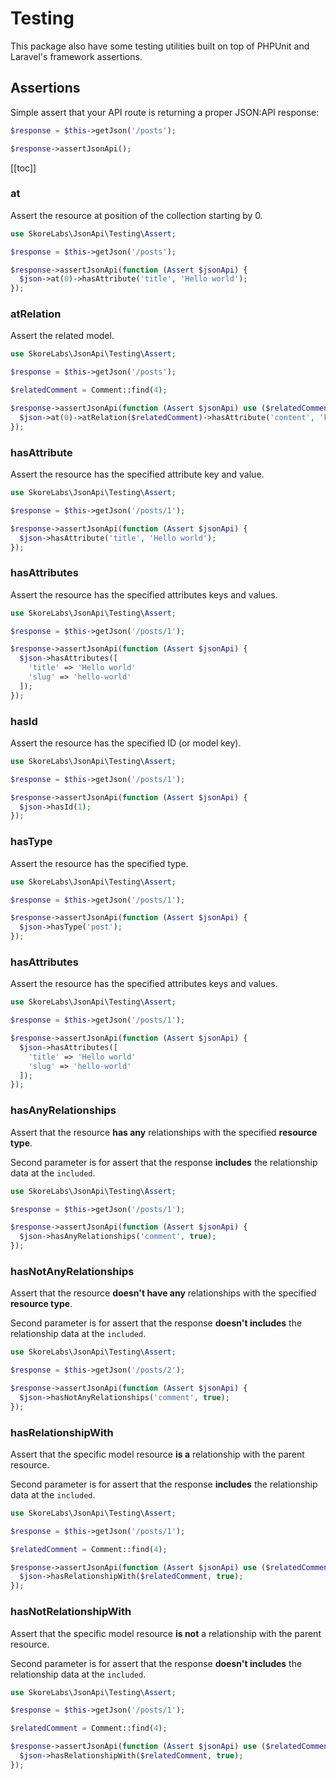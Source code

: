 # Testing

This package also have some testing utilities built on top of PHPUnit and Laravel's framework assertions.

## Assertions

Simple assert that your API route is returning a proper JSON:API response:

```php
$response = $this->getJson('/posts');

$response->assertJsonApi();
```

[[toc]]

### at

Assert the resource at position of the collection starting by 0.

```php
use SkoreLabs\JsonApi\Testing\Assert;

$response = $this->getJson('/posts');

$response->assertJsonApi(function (Assert $jsonApi) {
  $json->at(0)->hasAttribute('title', 'Hello world');
});
```

### atRelation

Assert the related model.

```php
use SkoreLabs\JsonApi\Testing\Assert;

$response = $this->getJson('/posts');

$relatedComment = Comment::find(4);

$response->assertJsonApi(function (Assert $jsonApi) use ($relatedComment) {
  $json->at(0)->atRelation($relatedComment)->hasAttribute('content', 'Foo bar');
});
```

### hasAttribute

Assert the resource has the specified attribute key and value.

```php
use SkoreLabs\JsonApi\Testing\Assert;

$response = $this->getJson('/posts/1');

$response->assertJsonApi(function (Assert $jsonApi) {
  $json->hasAttribute('title', 'Hello world');
});
```

### hasAttributes

Assert the resource has the specified attributes keys and values.

```php
use SkoreLabs\JsonApi\Testing\Assert;

$response = $this->getJson('/posts/1');

$response->assertJsonApi(function (Assert $jsonApi) {
  $json->hasAttributes([
    'title' => 'Hello world'
    'slug' => 'hello-world'
  ]);
});
```

### hasId

Assert the resource has the specified ID (or model key).

```php
use SkoreLabs\JsonApi\Testing\Assert;

$response = $this->getJson('/posts/1');

$response->assertJsonApi(function (Assert $jsonApi) {
  $json->hasId(1);
});
```

### hasType

Assert the resource has the specified type.

```php
use SkoreLabs\JsonApi\Testing\Assert;

$response = $this->getJson('/posts/1');

$response->assertJsonApi(function (Assert $jsonApi) {
  $json->hasType('post');
});
```

### hasAttributes

Assert the resource has the specified attributes keys and values.

```php
use SkoreLabs\JsonApi\Testing\Assert;

$response = $this->getJson('/posts/1');

$response->assertJsonApi(function (Assert $jsonApi) {
  $json->hasAttributes([
    'title' => 'Hello world'
    'slug' => 'hello-world'
  ]);
});
```

### hasAnyRelationships

Assert that the resource **has any** relationships with the specified **resource type**.

Second parameter is for assert that the response **includes** the relationship data at the `included`.

```php
use SkoreLabs\JsonApi\Testing\Assert;

$response = $this->getJson('/posts/1');

$response->assertJsonApi(function (Assert $jsonApi) {
  $json->hasAnyRelationships('comment', true);
});
```

### hasNotAnyRelationships

Assert that the resource **doesn't have any** relationships with the specified **resource type**.

Second parameter is for assert that the response **doesn't includes** the relationship data at the `included`.

```php
use SkoreLabs\JsonApi\Testing\Assert;

$response = $this->getJson('/posts/2');

$response->assertJsonApi(function (Assert $jsonApi) {
  $json->hasNotAnyRelationships('comment', true);
});
```

### hasRelationshipWith

Assert that the specific model resource **is a** relationship with the parent resource.

Second parameter is for assert that the response **includes** the relationship data at the `included`.

```php
use SkoreLabs\JsonApi\Testing\Assert;

$response = $this->getJson('/posts/1');

$relatedComment = Comment::find(4);

$response->assertJsonApi(function (Assert $jsonApi) use ($relatedComment) {
  $json->hasRelationshipWith($relatedComment, true);
});
```

### hasNotRelationshipWith

Assert that the specific model resource **is not** a relationship with the parent resource.

Second parameter is for assert that the response **doesn't includes** the relationship data at the `included`.

```php
use SkoreLabs\JsonApi\Testing\Assert;

$response = $this->getJson('/posts/1');

$relatedComment = Comment::find(4);

$response->assertJsonApi(function (Assert $jsonApi) use ($relatedComment) {
  $json->hasRelationshipWith($relatedComment, true);
});
```
